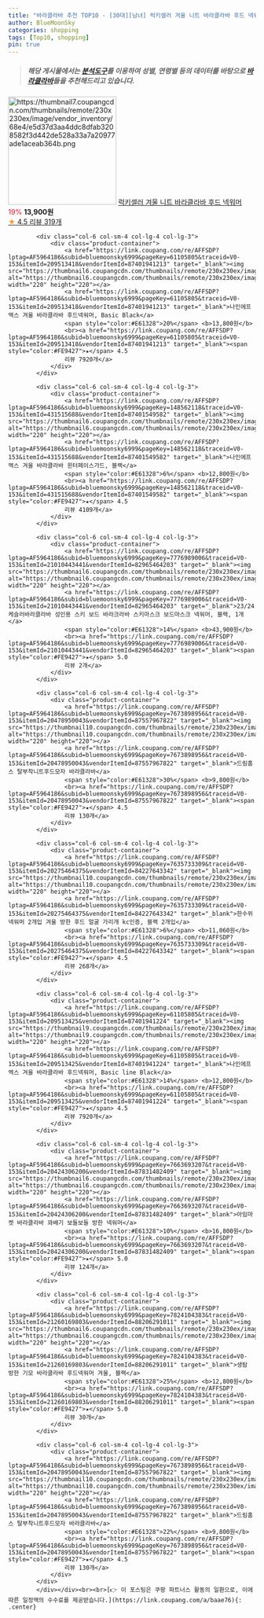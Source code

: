 ```yaml
---
title: "바라클라바 추천 TOP10 - [30대][남녀] 럭키셀러 겨울 니트 바라클라바 후드 넥워머"
author: BlueMoonSky
categories: shopping
tags: [Top10, shopping]
pin: true
---
```


> ##### 해당 게시물에서는 [**분석도구**](https://itemscout.io/)를 이용하여 **성별**, **연령별** 등의 데이터를 바탕으로 [**바라클라바**](https://link.coupang.com/a/baae76)들을 추천해드리고 있습니다.
<div class="container"><div class="row">
            <div class="col-6 col-sm-4 col-lg-4 col-lg-3">
                <div class="product-container">
                    <a href="https://link.coupang.com/re/AFFSDP?lptag=AF5964186&subid=bluemoonsky6999&pageKey=7672780877&traceid=V0-153&itemId=20472642879&vendorItemId=87551886205" target="_blank"><img src="https://thumbnail7.coupangcdn.com/thumbnails/remote/230x230ex/image/vendor_inventory/68e4/e5d37d3aa4ddc8dfab3208582f3d442de528a33a7a20977ade1aceab364b.png" alt="https://thumbnail7.coupangcdn.com/thumbnails/remote/230x230ex/image/vendor_inventory/68e4/e5d37d3aa4ddc8dfab3208582f3d442de528a33a7a20977ade1aceab364b.png" width="220" height="220"></a>
                    <a href="https://link.coupang.com/re/AFFSDP?lptag=AF5964186&subid=bluemoonsky6999&pageKey=7672780877&traceid=V0-153&itemId=20472642879&vendorItemId=87551886205" target="_blank">럭키셀러 겨울 니트 바라클라바 후드 넥워머</a>
                    <span style="color:#E61328">19%</span> <b>13,900원</b>
                    <br><a href="https://link.coupang.com/re/AFFSDP?lptag=AF5964186&subid=bluemoonsky6999&pageKey=7672780877&traceid=V0-153&itemId=20472642879&vendorItemId=87551886205" target="_blank"><span style="color:#FE9427">★</span> 4.5
                    리뷰 319개</a>
                </div>
            </div>
            
            <div class="col-6 col-sm-4 col-lg-4 col-lg-3">
                <div class="product-container">
                    <a href="https://link.coupang.com/re/AFFSDP?lptag=AF5964186&subid=bluemoonsky6999&pageKey=61105805&traceid=V0-153&itemId=209513418&vendorItemId=87401941213" target="_blank"><img src="https://thumbnail6.coupangcdn.com/thumbnails/remote/230x230ex/image/vendor_inventory/16c2/fe44bf17a0e44cc5e76182586c921a926f76c5f96a1a1bcb4fc8e6ff9082.jpg" alt="https://thumbnail6.coupangcdn.com/thumbnails/remote/230x230ex/image/vendor_inventory/16c2/fe44bf17a0e44cc5e76182586c921a926f76c5f96a1a1bcb4fc8e6ff9082.jpg" width="220" height="220"></a>
                    <a href="https://link.coupang.com/re/AFFSDP?lptag=AF5964186&subid=bluemoonsky6999&pageKey=61105805&traceid=V0-153&itemId=209513418&vendorItemId=87401941213" target="_blank">나인에프엑스 겨울 바라클라바 후드넥워머, Basic Black</a>
                    <span style="color:#E61328">20%</span> <b>13,800원</b>
                    <br><a href="https://link.coupang.com/re/AFFSDP?lptag=AF5964186&subid=bluemoonsky6999&pageKey=61105805&traceid=V0-153&itemId=209513418&vendorItemId=87401941213" target="_blank"><span style="color:#FE9427">★</span> 4.5
                    리뷰 7920개</a>
                </div>
            </div>
            
            <div class="col-6 col-sm-4 col-lg-4 col-lg-3">
                <div class="product-container">
                    <a href="https://link.coupang.com/re/AFFSDP?lptag=AF5964186&subid=bluemoonsky6999&pageKey=148562118&traceid=V0-153&itemId=431515688&vendorItemId=87401549582" target="_blank"><img src="https://thumbnail6.coupangcdn.com/thumbnails/remote/230x230ex/image/vendor_inventory/262b/2920aa0afa6ae2b728a5efa7ba6a190e55e4c030bc6c28c571cc209e5f6e.jpg" alt="https://thumbnail6.coupangcdn.com/thumbnails/remote/230x230ex/image/vendor_inventory/262b/2920aa0afa6ae2b728a5efa7ba6a190e55e4c030bc6c28c571cc209e5f6e.jpg" width="220" height="220"></a>
                    <a href="https://link.coupang.com/re/AFFSDP?lptag=AF5964186&subid=bluemoonsky6999&pageKey=148562118&traceid=V0-153&itemId=431515688&vendorItemId=87401549582" target="_blank">나인에프엑스 겨울 바라클라바 윈터페이스가드, 블랙</a>
                    <span style="color:#E61328">6%</span> <b>12,800원</b>
                    <br><a href="https://link.coupang.com/re/AFFSDP?lptag=AF5964186&subid=bluemoonsky6999&pageKey=148562118&traceid=V0-153&itemId=431515688&vendorItemId=87401549582" target="_blank"><span style="color:#FE9427">★</span> 4.5
                    리뷰 4109개</a>
                </div>
            </div>
            
            <div class="col-6 col-sm-4 col-lg-4 col-lg-3">
                <div class="product-container">
                    <a href="https://link.coupang.com/re/AFFSDP?lptag=AF5964186&subid=bluemoonsky6999&pageKey=7776989006&traceid=V0-153&itemId=21010443441&vendorItemId=82965464203" target="_blank"><img src="https://thumbnail6.coupangcdn.com/thumbnails/remote/230x230ex/image/vendor_inventory/cff8/d28195422f67666d56ed938853f045cc9aef67a24d0b4cdc7190a2fe5160.png" alt="https://thumbnail6.coupangcdn.com/thumbnails/remote/230x230ex/image/vendor_inventory/cff8/d28195422f67666d56ed938853f045cc9aef67a24d0b4cdc7190a2fe5160.png" width="220" height="220"></a>
                    <a href="https://link.coupang.com/re/AFFSDP?lptag=AF5964186&subid=bluemoonsky6999&pageKey=7776989006&traceid=V0-153&itemId=21010443441&vendorItemId=82965464203" target="_blank">23/24 케슬러바라클라바 성인용 스키 보드 바라크라바 스키마스크 보드마스크 넥워머, 블랙, 1개</a>
                    <span style="color:#E61328">14%</span> <b>43,900원</b>
                    <br><a href="https://link.coupang.com/re/AFFSDP?lptag=AF5964186&subid=bluemoonsky6999&pageKey=7776989006&traceid=V0-153&itemId=21010443441&vendorItemId=82965464203" target="_blank"><span style="color:#FE9427">★</span> 5.0
                    리뷰 2개</a>
                </div>
            </div>
            
            <div class="col-6 col-sm-4 col-lg-4 col-lg-3">
                <div class="product-container">
                    <a href="https://link.coupang.com/re/AFFSDP?lptag=AF5964186&subid=bluemoonsky6999&pageKey=7673898956&traceid=V0-153&itemId=20478950043&vendorItemId=87557967822" target="_blank"><img src="https://thumbnail10.coupangcdn.com/thumbnails/remote/230x230ex/image/vendor_inventory/3872/1ea0ed9d9fe6b5eaa638f47098bd9bdeca117cca0d40d7854fdce0597f4b.png" alt="https://thumbnail10.coupangcdn.com/thumbnails/remote/230x230ex/image/vendor_inventory/3872/1ea0ed9d9fe6b5eaa638f47098bd9bdeca117cca0d40d7854fdce0597f4b.png" width="220" height="220"></a>
                    <a href="https://link.coupang.com/re/AFFSDP?lptag=AF5964186&subid=bluemoonsky6999&pageKey=7673898956&traceid=V0-153&itemId=20478950043&vendorItemId=87557967822" target="_blank">드림홈스 탈부착니트후드모자 바라클라바</a>
                    <span style="color:#E61328">30%</span> <b>9,800원</b>
                    <br><a href="https://link.coupang.com/re/AFFSDP?lptag=AF5964186&subid=bluemoonsky6999&pageKey=7673898956&traceid=V0-153&itemId=20478950043&vendorItemId=87557967822" target="_blank"><span style="color:#FE9427">★</span> 4.5
                    리뷰 130개</a>
                </div>
            </div>
            
            <div class="col-6 col-sm-4 col-lg-4 col-lg-3">
                <div class="product-container">
                    <a href="https://link.coupang.com/re/AFFSDP?lptag=AF5964186&subid=bluemoonsky6999&pageKey=7635733309&traceid=V0-153&itemId=20275464375&vendorItemId=84227643342" target="_blank"><img src="https://thumbnail10.coupangcdn.com/thumbnails/remote/230x230ex/image/vendor_inventory/79a5/8f4abfd51aaa1f84751f47d92d32a22133a9f62264385014f7f0fad6a40e.jpg" alt="https://thumbnail10.coupangcdn.com/thumbnails/remote/230x230ex/image/vendor_inventory/79a5/8f4abfd51aaa1f84751f47d92d32a22133a9f62264385014f7f0fad6a40e.jpg" width="220" height="220"></a>
                    <a href="https://link.coupang.com/re/AFFSDP?lptag=AF5964186&subid=bluemoonsky6999&pageKey=7635733309&traceid=V0-153&itemId=20275464375&vendorItemId=84227643342" target="_blank">한수위 넥워머 2개입 겨울 방한 후드 얼굴 가리개 kc인증, 블랙 2개입</a>
                    <span style="color:#E61328">6%</span> <b>11,060원</b>
                    <br><a href="https://link.coupang.com/re/AFFSDP?lptag=AF5964186&subid=bluemoonsky6999&pageKey=7635733309&traceid=V0-153&itemId=20275464375&vendorItemId=84227643342" target="_blank"><span style="color:#FE9427">★</span> 4.5
                    리뷰 268개</a>
                </div>
            </div>
            
            <div class="col-6 col-sm-4 col-lg-4 col-lg-3">
                <div class="product-container">
                    <a href="https://link.coupang.com/re/AFFSDP?lptag=AF5964186&subid=bluemoonsky6999&pageKey=61105805&traceid=V0-153&itemId=209513425&vendorItemId=87401941224" target="_blank"><img src="https://thumbnail9.coupangcdn.com/thumbnails/remote/230x230ex/image/vendor_inventory/b357/33d8b55439606477d2733493ec293c8f1f60bed4e174966406474ff02463.jpg" alt="https://thumbnail9.coupangcdn.com/thumbnails/remote/230x230ex/image/vendor_inventory/b357/33d8b55439606477d2733493ec293c8f1f60bed4e174966406474ff02463.jpg" width="220" height="220"></a>
                    <a href="https://link.coupang.com/re/AFFSDP?lptag=AF5964186&subid=bluemoonsky6999&pageKey=61105805&traceid=V0-153&itemId=209513425&vendorItemId=87401941224" target="_blank">나인에프엑스 겨울 바라클라바 후드넥워머, Basic line Black</a>
                    <span style="color:#E61328">14%</span> <b>12,800원</b>
                    <br><a href="https://link.coupang.com/re/AFFSDP?lptag=AF5964186&subid=bluemoonsky6999&pageKey=61105805&traceid=V0-153&itemId=209513425&vendorItemId=87401941224" target="_blank"><span style="color:#FE9427">★</span> 4.5
                    리뷰 7920개</a>
                </div>
            </div>
            
            <div class="col-6 col-sm-4 col-lg-4 col-lg-3">
                <div class="product-container">
                    <a href="https://link.coupang.com/re/AFFSDP?lptag=AF5964186&subid=bluemoonsky6999&pageKey=7663693207&traceid=V0-153&itemId=20424306200&vendorItemId=87831482409" target="_blank"><img src="https://thumbnail6.coupangcdn.com/thumbnails/remote/230x230ex/image/vendor_inventory/cf32/9de81af1b513bdd1062c662b386320bf40625bf21a76ae0fecbfe42b9f9a.jpg" alt="https://thumbnail6.coupangcdn.com/thumbnails/remote/230x230ex/image/vendor_inventory/cf32/9de81af1b513bdd1062c662b386320bf40625bf21a76ae0fecbfe42b9f9a.jpg" width="220" height="220"></a>
                    <a href="https://link.coupang.com/re/AFFSDP?lptag=AF5964186&subid=bluemoonsky6999&pageKey=7663693207&traceid=V0-153&itemId=20424306200&vendorItemId=87831482409" target="_blank">아임마켓 바라클라바 꽈배기 보들보들 방한 넥워머</a>
                    <span style="color:#E61328">10%</span> <b>16,800원</b>
                    <br><a href="https://link.coupang.com/re/AFFSDP?lptag=AF5964186&subid=bluemoonsky6999&pageKey=7663693207&traceid=V0-153&itemId=20424306200&vendorItemId=87831482409" target="_blank"><span style="color:#FE9427">★</span> 5.0
                    리뷰 124개</a>
                </div>
            </div>
            
            <div class="col-6 col-sm-4 col-lg-4 col-lg-3">
                <div class="product-container">
                    <a href="https://link.coupang.com/re/AFFSDP?lptag=AF5964186&subid=bluemoonsky6999&pageKey=7824104383&traceid=V0-153&itemId=21260169803&vendorItemId=88206291011" target="_blank"><img src="https://thumbnail6.coupangcdn.com/thumbnails/remote/230x230ex/image/vendor_inventory/81ae/6d93bf3c5089ad49ea4b21ba700364586d2ffea470fae97497849b7e9c5f.jpg" alt="https://thumbnail6.coupangcdn.com/thumbnails/remote/230x230ex/image/vendor_inventory/81ae/6d93bf3c5089ad49ea4b21ba700364586d2ffea470fae97497849b7e9c5f.jpg" width="220" height="220"></a>
                    <a href="https://link.coupang.com/re/AFFSDP?lptag=AF5964186&subid=bluemoonsky6999&pageKey=7824104383&traceid=V0-153&itemId=21260169803&vendorItemId=88206291011" target="_blank">생탐 방한 기모 바라클라바 후드넥워머 겨울, 블랙</a>
                    <span style="color:#E61328">25%</span> <b>12,800원</b>
                    <br><a href="https://link.coupang.com/re/AFFSDP?lptag=AF5964186&subid=bluemoonsky6999&pageKey=7824104383&traceid=V0-153&itemId=21260169803&vendorItemId=88206291011" target="_blank"><span style="color:#FE9427">★</span> 5.0
                    리뷰 30개</a>
                </div>
            </div>
            
            <div class="col-6 col-sm-4 col-lg-4 col-lg-3">
                <div class="product-container">
                    <a href="https://link.coupang.com/re/AFFSDP?lptag=AF5964186&subid=bluemoonsky6999&pageKey=7673898956&traceid=V0-153&itemId=20478950043&vendorItemId=87557967822" target="_blank"><img src="https://thumbnail10.coupangcdn.com/thumbnails/remote/230x230ex/image/vendor_inventory/3872/1ea0ed9d9fe6b5eaa638f47098bd9bdeca117cca0d40d7854fdce0597f4b.png" alt="https://thumbnail10.coupangcdn.com/thumbnails/remote/230x230ex/image/vendor_inventory/3872/1ea0ed9d9fe6b5eaa638f47098bd9bdeca117cca0d40d7854fdce0597f4b.png" width="220" height="220"></a>
                    <a href="https://link.coupang.com/re/AFFSDP?lptag=AF5964186&subid=bluemoonsky6999&pageKey=7673898956&traceid=V0-153&itemId=20478950043&vendorItemId=87557967822" target="_blank">드림홈스 탈부착니트후드모자 바라클라바</a>
                    <span style="color:#E61328">22%</span> <b>9,800원</b>
                    <br><a href="https://link.coupang.com/re/AFFSDP?lptag=AF5964186&subid=bluemoonsky6999&pageKey=7673898956&traceid=V0-153&itemId=20478950043&vendorItemId=87557967822" target="_blank"><span style="color:#FE9427">★</span> 4.5
                    리뷰 130개</a>
                </div>
            </div>
            </div></div><br><br>[👉 이 포스팅은 쿠팡 파트너스 활동의 일환으로, 이에 따른 일정액의 수수료를 제공받습니다.](https://link.coupang.com/a/baae76){: .center}